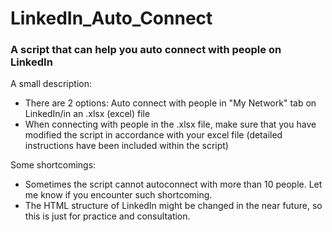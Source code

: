 # LinkedIn_Auto_Connect
### A script that can help you auto connect with people on LinkedIn
A small description:
 * There are 2 options: Auto connect with people in "My Network" tab on LinkedIn/in an .xlsx (excel) file
 * When connecting with people in the .xlsx file, make sure that you have modified the script in accordance with your excel file (detailed instructions have been included within the script)

Some shortcomings:
* Sometimes the script cannot autoconnect with more than 10 people. Let me know if you encounter such shortcoming.
* The HTML structure of LinkedIn might be changed in the near future, so this is just for practice and consultation.
